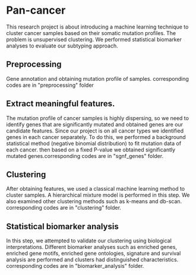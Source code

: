 # Pan-cancer
This research project is about introducing a machine learning technique to cluster cancer samples based on their somatic mutation profiles. The problem is unsupervised clustering. We performed statistical biomarker analyses to evaluate our subtyping approach.
## Preprocessing
Gene annotation and obtaining mutation profile of samples. corresponding codes are in "preprocessing" folder
## Extract meaningful features.
The mutation profile of cancer samples is highly dispersing, so we need to identify genes that are significantly mutated and obtained genes are our candidate features. Since our project is on all cancer types we identified genes in each cancer separately. To do this, we performed a background statistical method (negative binomial distribution) to fit mutation data of each cancer. then based on a fixed P-value we obtained significantly mutated genes.corresponding codes are in "sgnf_genes" folder.
## Clustering
After obtaining features, we used a classical machine learning method to cluster samples. A hierarchical mixture model is performed in this step. We also examined other clustering methods such as k-means and db-scan. corresponding codes are in "clustering" folder.
## Statistical biomarker analysis
In this step, we attempted to validate our clustering using biological interpretations. Different biomarker analyses such as enriched genes, enriched gene motifs, enriched gene ontologies, signature and survival analysis are performed and clusters had distinguished characteristics. corresponding codes are in "biomarker_analysis" folder.
